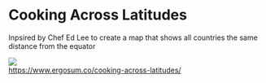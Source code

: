 # Cooking Across Latitudes
Inpsired by Chef Ed Lee to create a map that shows all countries the same distance from the equator
  
![](final.png?raw=true)  
https://www.ergosum.co/cooking-across-latitudes/
